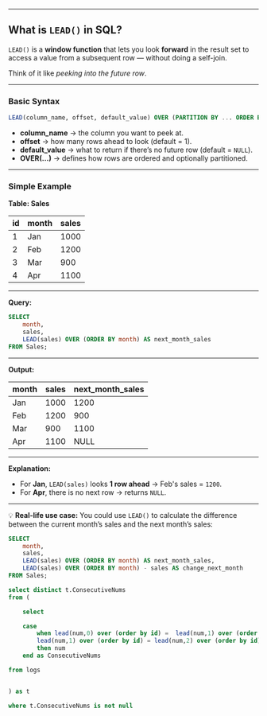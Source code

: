 
---

## **What is `LEAD()` in SQL?**

`LEAD()` is a **window function** that lets you look **forward** in the result set to access a value from a subsequent row — without doing a self-join.

Think of it like *peeking into the future row*.

---

### **Basic Syntax**

```sql
LEAD(column_name, offset, default_value) OVER (PARTITION BY ... ORDER BY ...)
```

* **column\_name** → the column you want to peek at.
* **offset** → how many rows ahead to look (default = 1).
* **default\_value** → what to return if there’s no future row (default = `NULL`).
* **OVER(...)** → defines how rows are ordered and optionally partitioned.

---

### **Simple Example**

**Table: Sales**

| id | month | sales |
| -- | ----- | ----- |
| 1  | Jan   | 1000  |
| 2  | Feb   | 1200  |
| 3  | Mar   | 900   |
| 4  | Apr   | 1100  |

---

**Query:**

```sql
SELECT
    month,
    sales,
    LEAD(sales) OVER (ORDER BY month) AS next_month_sales
FROM Sales;
```

---

**Output:**

| month | sales | next\_month\_sales |
| ----- | ----- | ------------------ |
| Jan   | 1000  | 1200               |
| Feb   | 1200  | 900                |
| Mar   | 900   | 1100               |
| Apr   | 1100  | NULL               |

---

**Explanation:**

* For **Jan**, `LEAD(sales)` looks **1 row ahead** → Feb's sales = `1200`.
* For **Apr**, there is no next row → returns `NULL`.

---

💡 **Real-life use case:**
You could use `LEAD()` to calculate the difference between the current month’s sales and the next month’s sales:

```sql
SELECT
    month,
    sales,
    LEAD(sales) OVER (ORDER BY month) AS next_month_sales,
    LEAD(sales) OVER (ORDER BY month) - sales AS change_next_month
FROM Sales;
```


```sql
select distinct t.ConsecutiveNums
from (

    select 

    case
        when lead(num,0) over (order by id) =  lead(num,1) over (order by id) and
        lead(num,1) over (order by id) = lead(num,2) over (order by id)
        then num
    end as ConsecutiveNums    

from logs    


) as t

where t.ConsecutiveNums is not null

```

